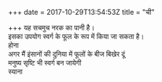 +++
date = 2017-10-29T13:54:53Z
title = "ची"

+++ 
यह सचमुच नरक का पानी है।   
इसका उपयोग स्वर्ग के फूल के रूप में किया जा सकता है।   
होना   
अगर मैं इंसानों की दुनिया में फूलों के बीज बिखेर दूं   
मनुष्य सृष्टि भी स्वर्ग बन जायेगी   
स्याना